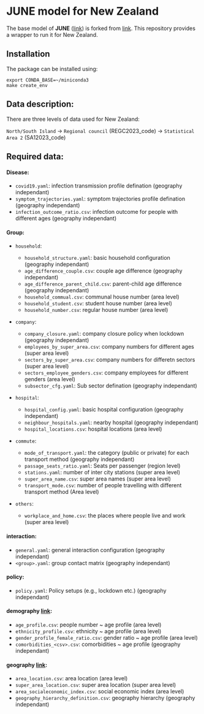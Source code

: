 
# JUNE model for New Zealand

The base model of **JUNE** ([link](https://github.com/jzanetti/JUNE/tree/sijin_dev)) is forked from [link](https://github.com/IDAS-Durham/JUNE).
This repository provides a wrapper to run it for New Zealand.

## Installation
The package can be installed using:

```
export CONDA_BASE=~/miniconda3
make create_env
```

## Data description:

There are three levels of data used for New Zealand:

`North/South Island` -> `Regional council` (REGC2023_code) -> `Statistical Area 2` (SA12023_code)

## Required data:

#### Disease:
- `covid19.yaml`: infection transmission profile defination (geography independant)
- `symptom_trajectories.yaml`: symptom trajectories profile defination (geography independant)
- `infection_outcome_ratio.csv`: infection outcome for people with different ages (geography independant)

#### Group:
- `household`:
  - `household_structure.yaml`: basic household configuration (geography independant)
  - `age_difference_couple.csv`: couple age difference (geography independant)
  - `age_difference_parent_child.csv`: parent-child age difference (geography independant)
  - `household_commual.csv`: communal house number (area level)
  - `household_student.csv`: student house number (area level)
  - `household_number.csv`: regular house number (area level)

- `company`:
  - `company_closure.yaml`: company closure policy when lockdown (geography independant)
  - `employees_by_super_area.csv`:  company numbers for different ages  (super area level)
  - `sectors_by_super_area.csv`: company numbers for differetn sectors (super area level)
  - `sectors_employee_genders.csv`: company employees for different genders (area level)
  - `subsector_cfg.yaml`: Sub sector defination (geography independant)

- `hospital`:
  - `hospital_config.yaml`: basic hospital configuration (geography independant)
  - `neighbour_hospitals.yaml`: nearby hospital (geography independant)
  - `hospital_locations.csv`: hospital locations (area level)

- `commute`:
  - `mode_of_transport.yaml`: the category (public or private) for each transport method (geography independant)
  - `passage_seats_ratio.yaml`: Seats per passenger (region level)
  - `stations.yaml`: number of inter city stations (super area level)
  - `super_area_name.csv`: super area names (super area level)
  - `transport_mode.csv`: number of people travelling with different transport method (Area level)

- `others`:
  - `workplace_and_home.csv`: the places where people live and work (super area level) 

#### interaction:
- `general.yaml`: general interaction configuration (geography independant)
- `<group>.yaml`: group contact matrix (geography independant)

#### policy:
- `policy.yaml`: Policy setups (e.g., lockdown etc.) (geography independant)

#### demography [link](etc/doc/README.demography.md):
- `age_profile.csv`: people number ~ age profile (area level)
- `ethnicity_profile.csv`: ethnicity ~ age profile (area level)
- `gender_profile_female_ratio.csv`: gender ratio ~ age profile (area level)
- `comorbidities_<csv>.csv`: comorbidities ~ age profile (geography independant)

#### geography [link](etc/doc/README.geography.md):
- `area_location.csv`: area location (area level)
- `super_area_location.csv`: super area location (super area level)
- `area_socialeconomic_index.csv`: social economic index (area level)
- `geography_hierarchy_definition.csv`: geography hierarchy (geography independant)


